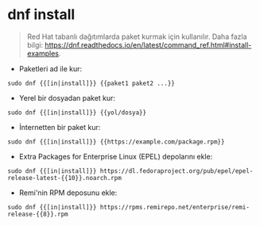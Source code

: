# dnf install

> Red Hat tabanlı dağıtımlarda paket kurmak için kullanılır.
> Daha fazla bilgi: <https://dnf.readthedocs.io/en/latest/command_ref.html#install-examples>.

- Paketleri ad ile kur:

`sudo dnf {{[in|install]}} {{paket1 paket2 ...}}`

- Yerel bir dosyadan paket kur:

`sudo dnf {{[in|install]}} {{yol/dosya}}`

- İnternetten bir paket kur:

`sudo dnf {{[in|install]}} {{https://example.com/package.rpm}}`

- Extra Packages for Enterprise Linux (EPEL) depolarını ekle:

`sudo dnf {{[in|install]}} https://dl.fedoraproject.org/pub/epel/epel-release-latest-{{10}}.noarch.rpm`

- Remi'nin RPM deposunu ekle:

`sudo dnf {{[in|install]}} https://rpms.remirepo.net/enterprise/remi-release-{{8}}.rpm`
